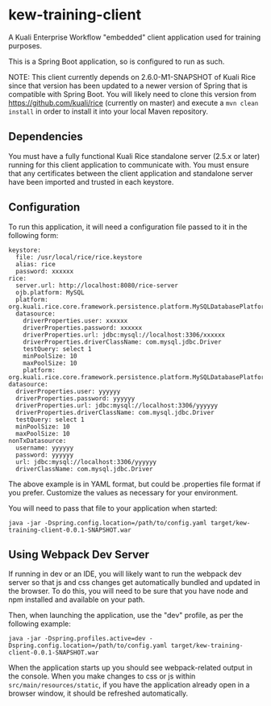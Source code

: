 # kew-training-client

A Kuali Enterprise Workflow "embedded" client application used for training purposes.

This is a Spring Boot application, so is configured to run as such.

NOTE: This client currently depends on 2.6.0-M1-SNAPSHOT of Kuali Rice since that version has been
updated to a newer version of Spring that is compatible with Spring Boot. You will likely need to
clone this version from https://github.com/kuali/rice (currently on master) and execute a `mvn clean install` in order to install it into your local Maven repository.

## Dependencies

You must have a fully functional Kuali Rice standalone server (2.5.x or later) running for this client
application to communicate with. You must ensure that any certificates between the client application
and standalone server have been imported and trusted in each keystore.

## Configuration

To run this application, it will need a configuration file passed to it in the following form:

```server.port: 8081
keystore:
  file: /usr/local/rice/rice.keystore
  alias: rice
  password: xxxxxx
rice:
  server.url: http://localhost:8080/rice-server
  ojb.platform: MySQL
  platform: org.kuali.rice.core.framework.persistence.platform.MySQLDatabasePlatform
  datasource:
    driverProperties.user: xxxxxx
    driverProperties.password: xxxxxx
    driverProperties.url: jdbc:mysql://localhost:3306/xxxxxx
    driverProperties.driverClassName: com.mysql.jdbc.Driver
    testQuery: select 1
    minPoolSize: 10
    maxPoolSize: 10
    platform: org.kuali.rice.core.framework.persistence.platform.MySQLDatabasePlatform
datasource:
  driverProperties.user: yyyyyy
  driverProperties.password: yyyyyy
  driverProperties.url: jdbc:mysql://localhost:3306/yyyyyy
  driverProperties.driverClassName: com.mysql.jdbc.Driver
  testQuery: select 1
  minPoolSize: 10
  maxPoolSize: 10
nonTxDatasource:
  username: yyyyyy
  password: yyyyyy
  url: jdbc:mysql://localhost:3306/yyyyyy
  driverClassName: com.mysql.jdbc.Driver
```

The above example is in YAML format, but could be .properties file format if you prefer. Customize the values as necessary for your environment.

You will need to pass that file to your application when started:

```java -jar -Dspring.config.location=/path/to/config.yaml target/kew-training-client-0.0.1-SNAPSHOT.war```

## Using Webpack Dev Server

If running in dev or an IDE, you will likely want to run the webpack dev server so that js and css changes get automatically bundled and updated in the browser. To do this, you will need to be sure that you have node and npm installed and available on your path.

Then, when launching the application, use the "dev" profile, as per the following example:

```java -jar -Dspring.profiles.active=dev -Dspring.config.location=/path/to/config.yaml target/kew-training-client-0.0.1-SNAPSHOT.war```

When the application starts up you should see webpack-related output in the console. When you make changes to css or js within `src/main/resources/static`, if you have the application already open in a browser window, it should be refreshed automatically. 